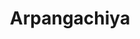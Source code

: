 ---
title: "Arpangachiya"
title_bn: "অর্পণগাছিয়া নদী"
description: "Arpangachiya river starts from the Sundarban near Satkhira district and ends at the Patni island near bay of Bengal. It covers Sundarban."
---